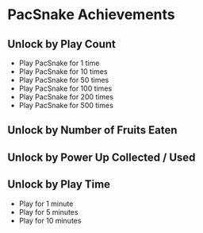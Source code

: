 # PacSnake Achievements

## Unlock by Play Count
* Play PacSnake for 1 time
* Play PacSnake for 10 times
* Play PacSnake for 50 times
* Play PacSnake for 100 times
* Play PacSnake for 200 times
* Play PacSnake for 500 times

## Unlock by Number of Fruits Eaten

## Unlock by Power Up Collected / Used

## Unlock by Play Time
* Play for 1 minute
* Play for 5 minutes
* Play for 10 minutes